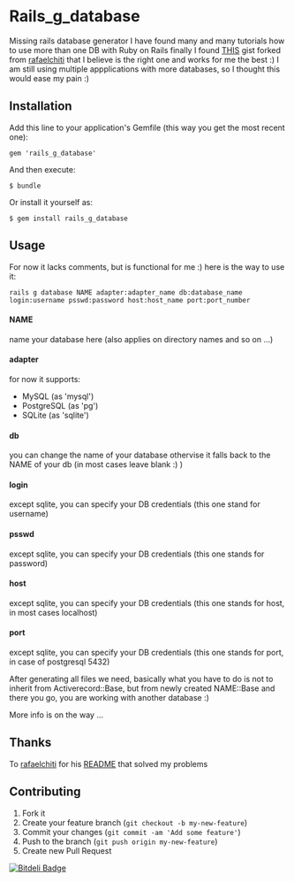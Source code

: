 # Rails_g_database

Missing rails database generator
I have found many and many tutorials how to use more than one DB with Ruby on Rails
finally I found [THIS](https://gist.github.com/redrick/7335229) gist forked from [rafaelchiti](https://github.com/rafaelchiti) that I believe is the right one and works for me the best :)
I am still using multiple appplications with more databases, so I thought this would ease my pain :)

## Installation

Add this line to your application's Gemfile (this way you get the most recent one):

    gem 'rails_g_database'

And then execute:

    $ bundle

Or install it yourself as:

    $ gem install rails_g_database

## Usage

For now it lacks comments, but is functional for me :) here is the way to use it:

    rails g database NAME adapter:adapter_name db:database_name login:username psswd:password host:host_name port:port_number

#### NAME 

  name your database here (also applies on directory names and so on ...)


#### adapter
  
  for now it supports:

  * MySQL (as 'mysql')
  * PostgreSQL (as 'pg')
  * SQLite (as 'sqlite')

#### db
  
  you can change the name of your database othervise it falls back to the NAME of your db (in most cases leave blank :) )

#### login

  except sqlite, you can specify your DB credentials (this one stand for username)

#### psswd

  except sqlite, you can specify your DB credentials (this one stands for password)

#### host
  
  except sqlite, you can specify your DB credentials (this one stands for host, in most cases localhost)

#### port

  except sqlite, you can specify your DB credentials (this one stands for port, in case of postgresql 5432)

After generating all files we need, basically what you have to do is not to inherit from Activerecord::Base, but from newly created NAME::Base and there you go, you are working with another database :)

More info is on the way ...


## Thanks

To [rafaelchiti](https://github.com/rafaelchiti) for his [README](https://gist.github.com/rafaelchiti/5575309) that solved my problems

## Contributing

1. Fork it
2. Create your feature branch (`git checkout -b my-new-feature`)
3. Commit your changes (`git commit -am 'Add some feature'`)
4. Push to the branch (`git push origin my-new-feature`)
5. Create new Pull Request


[![Bitdeli Badge](https://d2weczhvl823v0.cloudfront.net/redrick/rails_g_database/trend.png)](https://bitdeli.com/free "Bitdeli Badge")

